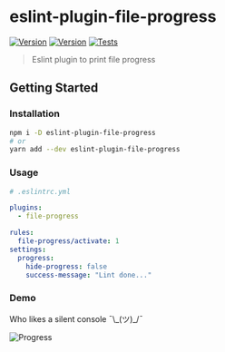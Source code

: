 # eslint-plugin-file-progress

[![Version](https://badgen.net/npm/v/eslint-plugin-file-progress)](https://www.npmjs.com/package/eslint-plugin-file-progress)
[![Version](https://badgen.net/npm/license/eslint-plugin-file-progress?color=red)](https://github.com/sibiraj-s/eslint-plugin-file-progress/blob/master/LICENSE)
[![Tests](https://github.com/sibiraj-s/eslint-plugin-file-progress/workflows/Tests/badge.svg)](https://github.com/sibiraj-s/eslint-plugin-file-progress/actions)

> Eslint plugin to print file progress

## Getting Started

### Installation

```bash
npm i -D eslint-plugin-file-progress
# or
yarn add --dev eslint-plugin-file-progress
```

### Usage

```yml
# .eslintrc.yml

plugins:
  - file-progress

rules:
  file-progress/activate: 1
settings:
  progress:
    hide-progress: false
    success-message: "Lint done..."
```

### Demo

Who likes a silent console ¯\\\_(ツ)\_/¯

![Progress](assets/progress.gif)
